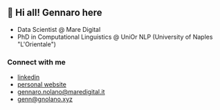 ## 👋 Hi all! Gennaro here

* Data Scientist @ Mare Digital
* PhD in Computational Linguistics @ UniOr NLP (University of Naples "L'Orientale")

### Connect with me
- [linkedin](https://www.linkedin.com/in/gennaro-nolano)
- [personal website](https://gnolano.xyz/about/)
- gennaro.nolano@maredigital.it
- genn@gnolano.xyz

<!---
Nolanogenn/Nolanogenn is a ✨ special ✨ repository because its `README.md` (this file) appears on your GitHub profile.
You can click the Preview link to take a look at your changes.
--->
